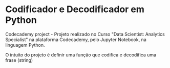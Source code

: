 # Codificador e Decodificador em Python
Codecademy project - Projeto realizado no Curso "Data Scientist: Analytics Specialist" na plataforma Codecademy, pelo Jupyter Notebook, na linguagem Python.

O intuito do projeto é definir uma função que codifica e decodifica uma frase (string)
